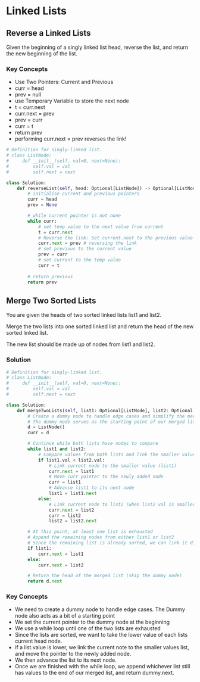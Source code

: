 # Linked Lists

## Reverse a Linked Lists
Given the beginning of a singly linked list head, reverse the list, and return the new beginning of the list.


### Key Concepts
- Use Two Pointers: Current and Previous
- curr = head
- prev = null
- use Temporary Variable to store the next node
- t = curr.next
- curr.next = prev
- prev = curr
- curr = t
- return prev
- performing curr.next = prev reverses the link!

```python
# Definition for singly-linked list.
# class ListNode:
#     def __init__(self, val=0, next=None):
#         self.val = val
#         self.next = next

class Solution:
    def reverseList(self, head: Optional[ListNode]) -> Optional[ListNode]:
        # initialise current and previous pointers
        curr = head
        prev = None

        # while current pointer is not none
        while curr:
            # set temp value to the next value from current 
            t = curr.next
            # Reverse the link: Set current.next to the previous value
            curr.next = prev # reversing the link
            # set previous to the current value
            prev = curr
            # set current to the temp value
            curr = t
        
        # return previous
        return prev
```


## Merge Two Sorted Lists
You are given the heads of two sorted linked lists list1 and list2.

Merge the two lists into one sorted linked list and return the head of the new sorted linked list.

The new list should be made up of nodes from list1 and list2.

### Solution
```python
# Definition for singly-linked list.
# class ListNode:
#     def __init__(self, val=0, next=None):
#         self.val = val
#         self.next = next

class Solution:
    def mergeTwoLists(self, list1: Optional[ListNode], list2: Optional[ListNode]) -> Optional[ListNode]:
        # Create a dummy node to handle edge cases and simplify the merging process
        # The dummy node serves as the starting point of our merged list
        d = ListNode()
        curr = d

        # Continue while both lists have nodes to compare
        while list1 and list2:
            # Compare values from both lists and link the smaller value to our merged list
            if list1.val < list2.val:
                # Link current node to the smaller value (list1)
                curr.next = list1
                # Move curr pointer to the newly added node
                curr = list1
                # Advance list1 to its next node
                list1 = list1.next
            else:
                # Link current node to list2 (when list2 val is smaller or equal)
                curr.next = list2
                curr = list2
                list2 = list2.next

        # At this point, at least one list is exhausted
        # Append the remaining nodes from either list1 or list2
        # Since the remaining list is already sorted, we can link it directly
        if list1:
            curr.next = list1
        else:
            curr.next = list2

        # Return the head of the merged list (skip the dummy node)
        return d.next
```

### Key Concepts
- We need to create a dummy node to handle edge cases. The Dummy node also acts as a bit of a starting point
- We set the current pointer to the dummy node at the beginning
- We use a while loop until one of the two lists are exhausted
- Since the lists are sorted, we want to take the lower value of each lists current head node. 
- if a list.value is lower, we link the current note to the smaller values list, and move the pointer to the newly added node. 
- We then advance the list to its next node. 
- Once we are finished with the while loop, we append whichever list still has values to the end of our merged list, and return dummy.next. 